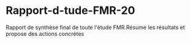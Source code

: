 # Rapport-d-tude-FMR-20
Rapport de synthèse final de toute l'étude FMR.Résume les résultats et propose des actions concrètes
